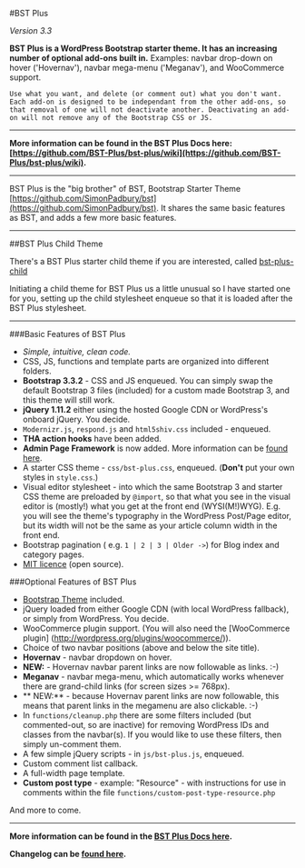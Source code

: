 #BST Plus

*Version 3.3*

**BST Plus is a WordPress Bootstrap starter theme. It has an increasing number of optional add-ons built in.** Examples: navbar drop-down on hover ('Hovernav'), navbar mega-menu ('Meganav'), and WooCommerce support. 

`Use what you want, and delete (or comment out) what you don't want. Each add-on is designed to be independant from the other add-ons, so that removal of one will not deactivate another. Deactivating an add-on will not remove any of the Bootstrap CSS or JS.`

-----

**More information can be found in the BST Plus Docs here: [https://github.com/BST-Plus/bst-plus/wiki](https://github.com/BST-Plus/bst-plus/wiki).**

-----

BST Plus is the "big brother" of BST, Bootstrap Starter Theme [https://github.com/SimonPadbury/bst](https://github.com/SimonPadbury/bst). It shares the same basic features as BST, and adds a few more basic features.

-----

##BST Plus Child Theme

There's a BST Plus starter child theme if you are interested, called [bst-plus-child](https://github.com/SimonPadbury/bst-plus-child)

Initiating a child theme for BST Plus us a little unusual so I have started one for you, setting up the child stylesheet enqueue so that it is loaded after the BST Plus stylesheet.

-----

###Basic Features of BST Plus

* *Simple, intuitive, clean code.*
* CSS, JS, functions and template parts are organized into different folders.
* **Bootstrap 3.3.2** - CSS and JS enqueued. You can simply swap the default Bootstrap 3 files (included) for a custom made Bootstrap 3, and this theme will still work.
* **jQuery 1.11.2** either using the hosted Google CDN or WordPress's onboard jQuery. You decide.
* `Modernizr.js`, `respond.js` and `html5shiv.css` included - enqueued.
* **THA action hooks** have been added.
* **Admin Page Framework** is now added. More information can be [found here](https://github.com/michaeluno/admin-page-framework).
* A starter CSS theme - `css/bst-plus.css`, enqueued. (**Don't** put your own styles in `style.css`.)
* Visual editor stylesheet - into which the same Bootstrap 3 and starter CSS theme are preloaded by `@import`, so that what you see in the visual editor is (mostly!) what you get at the front end (WYSI(M!)WYG). E.g. you will see the theme's typography in the WordPress Post/Page editor, but its width will not be the same as your article column width in the front end.
* Bootstrap pagination ( e.g. `1 | 2 | 3 | Older ->`) for Blog index and category pages.
* [MIT licence](http://opensource.org/licenses/MIT) (open source).

###Optional Features of BST Plus

* [Bootstrap Theme](http://getbootstrap.com/examples/theme/) included.
* jQuery loaded from either Google CDN (with local WordPress fallback), or simply from WordPress. You decide.
* WooCommerce plugin support. (You will also need the [WooCommerce plugin] (http://wordpress.org/plugins/woocommerce/)).
* Choice of two navbar positions (above and below the site title).
* **Hovernav** - navbar dropdown on hover.
* **NEW:** - Hovernav navbar parent links are now followable as links. :-)
* **Meganav** - navbar mega-menu, which automatically works whenever there are grand-child links (for screen sizes >= 768px).
* ** NEW:** - because Hovernav parent links are now followable, this means that parent links in the megamenu are also clickable. :-)
* In `functions/cleanup.php` there are some filters included (but commented-out, so are inactive) for removing WordPress IDs and classes from the navbar(s). If you would like to use these filters, then simply un-comment them.
* A few simple jQuery scripts - in `js/bst-plus.js`, enqueued.
* Custom comment list callback.
* A full-width page template.
* **Custom post type** - example: "Resource" - with instructions for use in comments within the file `functions/custom-post-type-resource.php`

And more to come.

-----

**More information can be found in the [BST Plus Docs here](https://github.com/BST-Plus/bst-plus/wiki).**

**Changelog can be [found here](https://github.com/BST-Plus/BST-Plus/wiki/02-Changelog).**
